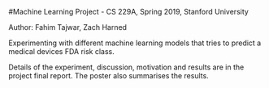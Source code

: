 #Machine Learning Project - CS 229A, Spring 2019, Stanford University

Author: Fahim Tajwar, Zach Harned

Experimenting with different machine learning models that tries to predict a medical devices FDA risk class.

Details of the experiment, discussion, motivation and results are in the project final report.
The poster also summarises the results.

